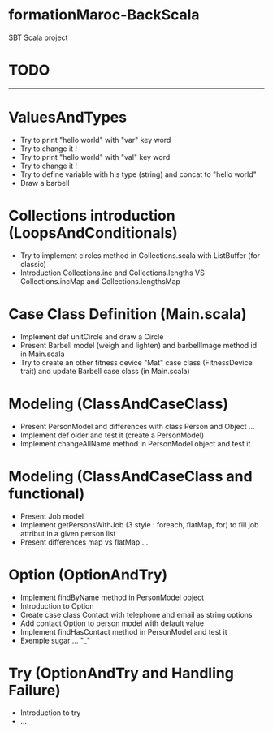 # formationMaroc-BackScala
SBT Scala project

# TODO

----------

# ValuesAndTypes
- Try to print "hello world" with "var" key word
- Try to change it !
- Try to print "hello world" with "val" key word
- Try to change it !
- Try to define variable with his type (string) and concat to "hello world"
- Draw a barbell

# Collections introduction (LoopsAndConditionals)
- Try to implement circles method in Collections.scala with ListBuffer (for classic)
- Introduction Collections.inc and Collections.lengths VS Collections.incMap and Collections.lengthsMap

# Case Class Definition (Main.scala)
- Implement def unitCircle and draw a Circle
- Present Barbell model (weigh and lighten) and barbellImage method id in Main.scala
- Try to create an other fitness device "Mat" case class (FitnessDevice trait) and update Barbell case class (in Main.scala)

# Modeling (ClassAndCaseClass)
- Present PersonModel and differences with class Person and Object ...
- Implement def older and test it (create a PersonModel)
- Implement changeAllName method in PersonModel object and test it

# Modeling (ClassAndCaseClass and functional)
- Present Job model
- Implement getPersonsWithJob (3 style : foreach, flatMap, for) to fill job attribut in a given person list
- Present differences map vs flatMap ...

# Option (OptionAndTry)
- Implement findByName method in PersonModel object
- Introduction to Option
- Create case class Contact with telephone and email as string options
- Add contact Option to person model with default value
- Implement findHasContact method in PersonModel and test it
- Exemple sugar ... "_"

# Try (OptionAndTry and Handling Failure)
- Introduction to try
- ...